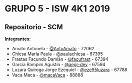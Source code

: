 # GRUPO 5 - ISW 4K1 2019 
## Repositorio - SCM
**Integrantes:** <br/> 
 - Amato Antonela - [@AntoAmato](https://github.com/AntoAmato) - 72062<br/>
 - Chiesa María Paula - [@paulachiesa](https://github.com/paulachiesa) - 67395<br/> 
 - Frastas Facundo Damián - [@facufrast](https://github.com/facufrast) - 67394<br/>  
 - García Rampini Agustín - [@aegr-dev](https://github.com/aegr-dev) - 67594<br/>  
 - Luzara Quiroga Jorge Ezequiel - [@eze95luzara](https://github.com/eze95luzara) - 67788<br/>
 - Vaca Maca - [@macaVaca](https://github.com/macaVaca) - 88888<br/>
